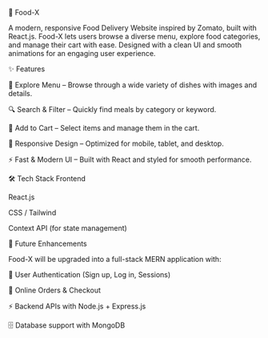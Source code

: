 🍴 Food-X

A modern, responsive Food Delivery Website inspired by Zomato, built with React.js.
Food-X lets users browse a diverse menu, explore food categories, and manage their cart with ease.
Designed with a clean UI and smooth animations for an engaging user experience.

✨ Features

🍕 Explore Menu – Browse through a wide variety of dishes with images and details.

🔍 Search & Filter – Quickly find meals by category or keyword.

🛒 Add to Cart – Select items and manage them in the cart.

📱 Responsive Design – Optimized for mobile, tablet, and desktop.

⚡ Fast & Modern UI – Built with React and styled for smooth performance.

🛠️ Tech Stack
Frontend

React.js

CSS / Tailwind

Context API (for state management)

🚀 Future Enhancements

Food-X will be upgraded into a full-stack MERN application with:

👤 User Authentication (Sign up, Log in, Sessions)

🧾 Online Orders & Checkout

⚡ Backend APIs with Node.js + Express.js

🗄️ Database support with MongoDB

